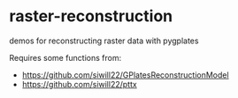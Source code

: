 # raster-reconstruction
demos for reconstructing raster data with pygplates

Requires some functions from:
- https://github.com/siwill22/GPlatesReconstructionModel
- https://github.com/siwill22/pttx

